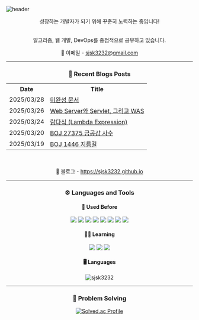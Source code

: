 ![header](https://capsule-render.vercel.app/api?type=rect&color=gradient&customColorList=3&height=200&section=header&text=About%20Me&desc=Hi!%20I'm%20Yesung%20Lim&animation=twinkling&descAlignY=80)

<div align='center'>
성장하는 개발자가 되기 위해 꾸준히 노력하는 중입니다!<br><br>

알고리즘, 웹 개발, DevOps를 중점적으로 공부하고 있습니다.

📧 이메일 - sjsk3232@gmail.com
</div>

---

<div align='center'>
  <h3>📑 Recent Blogs Posts</h3>

  <table>
    <tr>
      <th>Date</th>
      <th>Title</th>
    </tr>
<!-- BLOG-POST-LIST:START --><tr><td>2025/03/28</td><td><a href='https://sjsk3232.github.io/posts/incomplete-test/'>미완성 문서</a></td></tr>
<tr><td>2025/03/26</td><td><a href='https://sjsk3232.github.io/posts/web-was/'>Web Server와 Servlet, 그리고 WAS</a></td></tr>
<tr><td>2025/03/24</td><td><a href='https://sjsk3232.github.io/posts/lambda/'>람다식 &lpar;Lambda Expression&rpar;</a></td></tr>
<tr><td>2025/03/20</td><td><a href='https://sjsk3232.github.io/posts/BOJ-27375/'>BOJ 27375 금공강 사수</a></td></tr>
<tr><td>2025/03/19</td><td><a href='https://sjsk3232.github.io/posts/BOJ-1446/'>BOJ 1446 지름길</a></td></tr>
<!-- BLOG-POST-LIST:END -->
  </table>
  <br>
  
  📝 블로그 - https://sjsk3232.github.io
</div>

---

<div align='center'>
<h3>⚙️ Languages and Tools</h3>

<h4>🔧 Used Before</h4>
<p>
  <img src="https://img.shields.io/badge/React-61DAFB?style=for-the-badge&logo=React&logoColor=black"/>
  <img src="https://img.shields.io/badge/node.js-5FA04E?style=for-the-badge&logo=nodedotjs&logoColor=black"/>
  <img src="https://img.shields.io/badge/elasticstack-005571?style=for-the-badge&logo=elasticstack&logoColor=white"/>
  <img src="https://img.shields.io/badge/mongodb-47A248?style=for-the-badge&logo=mongodb&logoColor=white"/>
  <img src="https://img.shields.io/badge/mysql-4479A1?style=for-the-badge&logo=mysql&logoColor=white"/>
  <img src="https://img.shields.io/badge/redis-FF4438?style=for-the-badge&logo=redis&logoColor=white"/>
  <img src="https://img.shields.io/badge/GCP-4285F4?style=for-the-badge&logo=googlecloud&logoColor=white"/>
  <img src="https://img.shields.io/badge/AWS-FF9900?style=for-the-badge&logo=amazonwebservices&logoColor=black"/>
</p>

<h4>✍🏻 Learning</h4>
<p>
  <img src="https://img.shields.io/badge/spring-6DB33F?style=for-the-badge&logo=spring&logoColor=white"/>
  <img src="https://img.shields.io/badge/docker-2496ED?style=for-the-badge&logo=docker&logoColor=white"/>
  <img src="https://img.shields.io/badge/kubernetes-326CE5?style=for-the-badge&logo=kubernetes&logoColor=white"/>
</p>

<h4>🖥️ Languages</h4>
<p><img align="center" src="https://github-readme-stats.vercel.app/api/top-langs?username=sjsk3232&show_icons=true&locale=en&langs_count=4" alt="sjsk3232" /></p>
</div>

---

<div align='center'>
<h3>💯 Problem Solving</h3>

[![Solved.ac Profile](http://mazassumnida.wtf/api/v2/generate_badge?boj=sjsk3232)](https://solved.ac/sjsk3232/)
</div>

